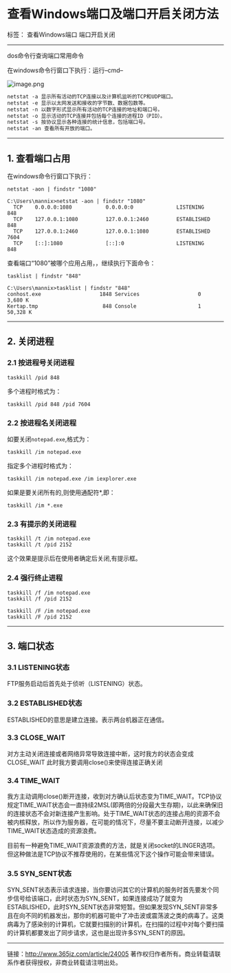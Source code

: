 ﻿# 查看Windows端口及端口开启关闭方法

标签： 查看Windows端口 端口开启关闭

------

dos命令行查询端口常用命令

在windows命令行窗口下执行：运行–cmd–

![image.png](https://whitecell.io/upload/attach/201906/_N5KXDZKYFMYTZMY.png)

```txt
netstat -a 显示所有活动的TCP连接以及计算机监听的TCP和UDP端口。
netstat -e 显示以太网发送和接收的字节数、数据包数等。
netstat -n 以数字形式显示所有活动的TCP连接的地址和端口号。
netstat -o 显示活动的TCP连接并包括每个连接的进程ID（PID）。
netstat -s 按协议显示各种连接的统计信息，包括端口号。
netstat -an 查看所有开放的端口。
```

---

## 1. 查看端口占用

在windows命令行窗口下执行：

```
netstat -aon | findstr "1080"
```

```
C:\Users\mannix>netstat -aon | findstr "1080"
  TCP    0.0.0.0:1080           0.0.0.0:0              LISTENING       848
  TCP    127.0.0.1:1080         127.0.0.1:2460         ESTABLISHED     848
  TCP    127.0.0.1:2460         127.0.0.1:1080         ESTABLISHED     7604
  TCP    [::]:1080              [::]:0                 LISTENING       848
```

查看端口“1080”被哪个应用占用，，继续执行下面命令：

```
tasklist | findstr "848"
```

```
C:\Users\mannix>tasklist | findstr "848"
conhost.exe                   1848 Services                   0      3,680 K
Kertap.tmp                     848 Console                    1     50,328 K
```

---

## 2. 关闭进程

### 2.1 按进程号关闭进程

```
taskkill /pid 848
```

多个进程时格式为：

```
taskkill /pid 848 /pid 7604
```

### 2.2 按进程名关闭进程

如要关闭`notepad.exe`,格式为：

```
taskkill /im notepad.exe
```

指定多个进程时格式为：

```
taskkill /im notepad.exe /im iexplorer.exe
```

如果是要关闭所有的,则使用通配符*,即：

```
taskkill /im *.exe
```

### 2.3 有提示的关闭进程

```
taskkill /t /im notepad.exe
taskkill /t /pid 2152
```

这个效果是提示后在使用者确定后关闭,有提示框。

### 2.4 强行终止进程

```
taskkill /f /im notepad.exe
taskkill /f /pid 2152

taskkill /F /im notepad.exe
taskkill /F /pid 2152
```

---

## 3. 端口状态

### 3.1 LISTENING状态

FTP服务启动后首先处于侦听（LISTENING）状态。

### 3.2 ESTABLISHED状态

ESTABLISHED的意思是建立连接。表示两台机器正在通信。

### 3.3 CLOSE_WAIT

对方主动关闭连接或者网络异常导致连接中断，这时我方的状态会变成CLOSE_WAIT 此时我方要调用close()来使得连接正确关闭

### 3.4 TIME_WAIT

我方主动调用close()断开连接，收到对方确认后状态变为TIME_WAIT。TCP协议规定TIME_WAIT状态会一直持续2MSL(即两倍的分段最大生存期)，以此来确保旧的连接状态不会对新连接产生影响。处于TIME_WAIT状态的连接占用的资源不会被内核释放，所以作为服务器，在可能的情况下，尽量不要主动断开连接，以减少TIME_WAIT状态造成的资源浪费。

目前有一种避免TIME_WAIT资源浪费的方法，就是关闭socket的LINGER选项。但这种做法是TCP协议不推荐使用的，在某些情况下这个操作可能会带来错误。

### 3.5 SYN_SENT状态

SYN_SENT状态表示请求连接，当你要访问其它的计算机的服务时首先要发个同步信号给该端口，此时状态为SYN_SENT，如果连接成功了就变为ESTABLISHED，此时SYN_SENT状态非常短暂。但如果发现SYN_SENT非常多且在向不同的机器发出，那你的机器可能中了冲击波或震荡波之类的病毒了。这类病毒为了感染别的计算机，它就要扫描别的计算机，在扫描的过程中对每个要扫描的计算机都要发出了同步请求，这也是出现许多SYN_SENT的原因。

---

链接：http://www.365jz.com/article/24005 
著作权归作者所有。商业转载请联系作者获得授权，非商业转载请注明出处。




